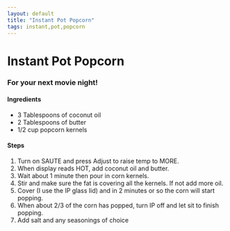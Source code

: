 ```yaml
---
layout: default
title: "Instant Pot Popcorn"
tags: instant,pot,popcorn
---
```

# Instant Pot Popcorn

### For your next movie night!

#### Ingredients
- 3 Tablespoons of coconut oil
- 2 Tablespoons of butter
- 1/2 cup popcorn kernels

#### Steps
1. Turn on SAUTE and press Adjust to raise temp to MORE.
2. When display reads HOT, add coconut oil and butter.
3. Wait about 1 minute then pour in corn kernels.
4. Stir and make sure the fat is covering all the kernels. If not add more oil.
5. Cover (I use the IP glass Iid) and in 2 minutes or so the corn will start popping.
6. When about 2/3 of the corn has popped, turn IP off and let sit to finish popping.
7. Add salt and any seasonings of choice
